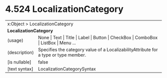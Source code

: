 <html dir="LTR" xmlns:mshelp="http://msdn.microsoft.com/mshelp" xmlns:ddue="http://ddue.schemas.microsoft.com/authoring/2003/5" xmlns:xlink="http://www.w3.org/1999/xlink" xmlns:tool="http://www.microsoft.com/tooltip">

<body>
 <input type="hidden" id="userDataCache" class="userDataStyle">
 <input type="hidden" id="hiddenScrollOffset">
 <img id="dropDownImage" style="display:none; height:0; width:0;" src="../local/drpdown.gif">
 <img id="dropDownHoverImage" style="display:none; height:0; width:0;" src="../local/drpdown_orange.gif">
 <img id="collapseImage" style="display:none; height:0; width:0;" src="../local/collapse.gif">
 <img id="expandImage" style="display:none; height:0; width:0;" src="../local/exp.gif">
 <img id="collapseAllImage" style="display:none; height:0; width:0;" src="../local/collall.gif">
 <img id="expandAllImage" style="display:none; height:0; width:0;" src="../local/expall.gif">
 <img id="copyImage" style="display:none; height:0; width:0;" src="../local/copycode.gif">
 <img id="copyHoverImage" style="display:none; height:0; width:0;" src="../local/copycodeHighlight.gif">
 <div id="header"><h1 class="heading">4.524 LocalizationCategory</h1></div>

 <div id="mainSection">
 <div id="mainBody">
 <div id="allHistory" class="saveHistory" onsave="saveAll()" onload="loadAll()"></div>
 <p xmlns:wsd="http://wsdev.schemas.microsoft.com/authoring/2008/2" xmlns:msxsl="urn:schemas-microsoft-com:xslt" xmlns:script="urn:script" xmlns:build="urn:build">
 </p>
 <div id="sectionSection0" class="section" name="collapseableSection">
 <content xmlns="http://ddue.schemas.microsoft.com/authoring/2003/5" xmlns:wsd="http://wsdev.schemas.microsoft.com/authoring/2008/2" xmlns:msxsl="urn:schemas-microsoft-com:xslt" xmlns:script="urn:script" xmlns:build="urn:build">
 </content>
 </div>
 <div id="sectionSection1" class="section" name="collapseableSection">
 <content xmlns="http://ddue.schemas.microsoft.com/authoring/2003/5" xmlns:wsd="http://wsdev.schemas.microsoft.com/authoring/2008/2" xmlns:msxsl="urn:schemas-microsoft-com:xslt" xmlns:script="urn:script" xmlns:build="urn:build">
 <table class="ProtocolAuthoredTable" xmlns="">
 <tr><td colspan="2">
<mshelp:link keywords="86913f34-aa06-4c94-9f09-83936a822fd8" tabindex="0">x:Object</mshelp:link> &gt; <mshelp:link keywords="f54b3f85-3820-4d97-9b85-094dfa3c0001" tabindex="0">LocalizationCategory</mshelp:link> </td>
 </tr>
 <tr><td colspan="2">
 <b>
LocalizationCategory </b>
 </td>
 </tr>
 <tr><td><div class="indent0">(usage)</div></td>
 <td><mshelp:link keywords="aff605b9-e947-4a61-aa45-fcf9e2acd903" tabindex="0">None</mshelp:link> | <mshelp:link keywords="aff605b9-e947-4a61-aa45-fcf9e2acd903" tabindex="0">Text</mshelp:link> | <mshelp:link keywords="aff605b9-e947-4a61-aa45-fcf9e2acd903" tabindex="0">Title</mshelp:link> | <mshelp:link keywords="aff605b9-e947-4a61-aa45-fcf9e2acd903" tabindex="0">Label</mshelp:link> | <mshelp:link keywords="aff605b9-e947-4a61-aa45-fcf9e2acd903" tabindex="0">Button</mshelp:link> | <mshelp:link keywords="aff605b9-e947-4a61-aa45-fcf9e2acd903" tabindex="0">CheckBox</mshelp:link> | <mshelp:link keywords="aff605b9-e947-4a61-aa45-fcf9e2acd903" tabindex="0">ComboBox</mshelp:link> | <mshelp:link keywords="aff605b9-e947-4a61-aa45-fcf9e2acd903" tabindex="0">ListBox</mshelp:link> | <mshelp:link keywords="aff605b9-e947-4a61-aa45-fcf9e2acd903" tabindex="0">Menu</mshelp:link> ... </td>
 </tr>
 <tr><td><div class="indent0">(description)</div></td>
 <td>Specifies the category value of a LocalizabilityAttribute for a type or type member. </td>
 </tr>
 <tr><td><div class="indent0">[is nullable]</div></td>
 <td>false </td>
 </tr>
 <tr><td><div class="indent0">[text syntax]</div></td>
 <td><mshelp:link keywords="aff605b9-e947-4a61-aa45-fcf9e2acd903" tabindex="0">LocalizationCategorySyntax</mshelp:link> </td>
 </tr>
</table>
 </content>
 </div>
 <!--[if gte IE 5]>
 <tool:tip element="languageFilterToolTip" avoidmouse="false"/>
 <![endif]-->
 </div>
 <a name="feedback"></a><span></span>
 </div>
</body></html>
